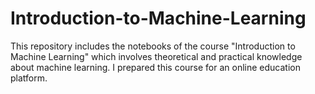 # Introduction-to-Machine-Learning
This repository includes the notebooks of the course "Introduction to Machine Learning" which involves theoretical and practical knowledge about machine learning. I prepared this course for an online education platform.
